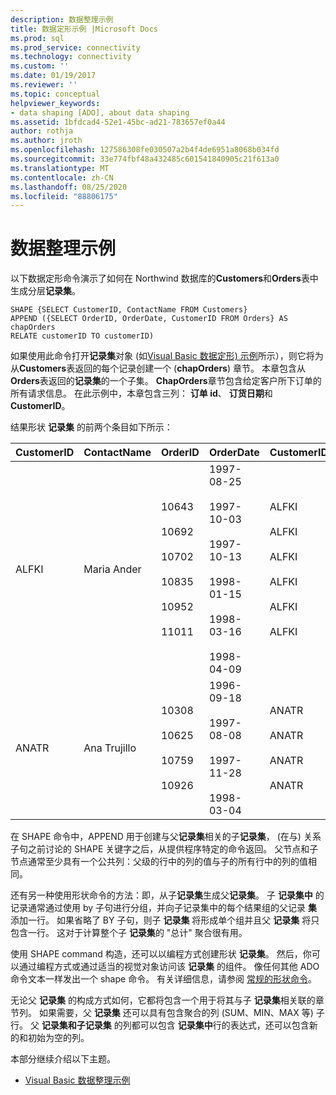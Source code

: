 ```yaml
---
description: 数据整理示例
title: 数据定形示例 |Microsoft Docs
ms.prod: sql
ms.prod_service: connectivity
ms.technology: connectivity
ms.custom: ''
ms.date: 01/19/2017
ms.reviewer: ''
ms.topic: conceptual
helpviewer_keywords:
- data shaping [ADO], about data shaping
ms.assetid: 1bfdcad4-52e1-45bc-ad21-783657ef0a44
author: rothja
ms.author: jroth
ms.openlocfilehash: 127586308fe030507a2b4f4de6951a8068b034fd
ms.sourcegitcommit: 33e774fbf48a432485c601541840905c21f613a0
ms.translationtype: MT
ms.contentlocale: zh-CN
ms.lasthandoff: 08/25/2020
ms.locfileid: "88806175"
---
```

# <a name="data-shaping-example"></a>数据整理示例
以下数据定形命令演示了如何在 Northwind 数据库的**Customers**和**Orders**表中生成分层**记录集**。  
  
```  
SHAPE {SELECT CustomerID, ContactName FROM Customers}   
APPEND ({SELECT OrderID, OrderDate, CustomerID FROM Orders} AS chapOrders   
RELATE customerID TO customerID)   
```  
  
 如果使用此命令打开**记录集**对象 (如[Visual Basic 数据定形) 示例](./visual-basic-example-of-data-shaping.md)所示），则它将为从**Customers**表返回的每个记录创建一个 (**chapOrders**) 章节。 本章包含从**Orders**表返回的**记录集**的一个子集。 **ChapOrders**章节包含给定客户所下订单的所有请求信息。 在此示例中，本章包含三列： **订单 id**、 **订货日期**和 **CustomerID**。  
  
 结果形状 **记录集** 的前两个条目如下所示：  
  
|CustomerID|ContactName|OrderID|OrderDate|CustomerID|  
|----------------|-----------------|-------------|---------------|----------------|  
|ALFKI|Maria Ander|10643<br /><br /> 10692<br /><br /> 10702<br /><br /> 10835<br /><br /> 10952<br /><br /> 11011|1997-08-25<br /><br /> 1997-10-03<br /><br /> 1997-10-13<br /><br /> 1998-01-15<br /><br /> 1998-03-16<br /><br /> 1998-04-09|ALFKI<br /><br /> ALFKI<br /><br /> ALFKI<br /><br /> ALFKI<br /><br /> ALFKI<br /><br /> ALFKI|  
|ANATR|Ana Trujillo|10308<br /><br /> 10625<br /><br /> 10759<br /><br /> 10926|1996-09-18<br /><br /> 1997-08-08<br /><br /> 1997-11-28<br /><br /> 1998-03-04|ANATR<br /><br /> ANATR<br /><br /> ANATR<br /><br /> ANATR|  
  
 在 SHAPE 命令中，APPEND 用于创建与父**记录集**相关的子**记录集**， (在与) 关系子句之前讨论的 SHAPE 关键字之后，从提供程序特定的命令返回。 父节点和子节点通常至少具有一个公共列：父级的行中的列的值与子的所有行中的列的值相同。  
  
 还有另一种使用形状命令的方法：即，从子**记录集**生成父**记录集**。 子 **记录集中** 的记录通常通过使用 by 子句进行分组，并向子记录集中的每个结果组的父记录 **集** 添加一行。 如果省略了 BY 子句，则子 **记录集** 将形成单个组并且父 **记录集** 将只包含一行。 这对于计算整个子 **记录集**的 "总计" 聚合很有用。  
  
 使用 SHAPE command 构造，还可以以编程方式创建形状 **记录集**。 然后，你可以通过编程方式或通过适当的视觉对象访问该 **记录集** 的组件。 像任何其他 ADO 命令文本一样发出一个 shape 命令。 有关详细信息，请参阅 [常规的形状命令](./shape-commands-in-general.md)。  
  
 无论父 **记录集** 的构成方式如何，它都将包含一个用于将其与子 **记录集**相关联的章节列。 如果需要，父 **记录集** 还可以具有包含聚合的列 (SUM、MIN、MAX 等) 子行。 父 **记录集和子记录集** 的列都可以包含 **记录集中**行的表达式，还可以包含新的和初始为空的列。  
  
 本部分继续介绍以下主题。  
  
-   [Visual Basic 数据整理示例](./visual-basic-example-of-data-shaping.md)